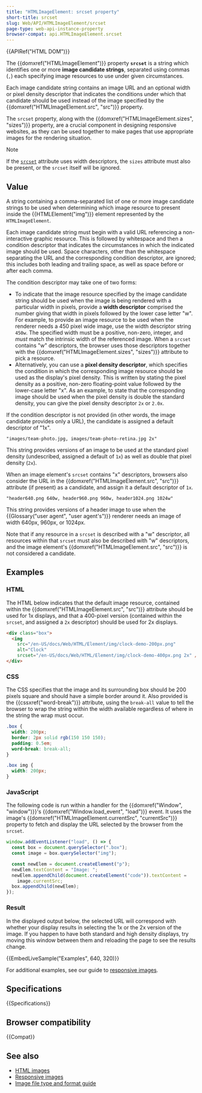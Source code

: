 ```yaml
---
title: "HTMLImageElement: srcset property"
short-title: srcset
slug: Web/API/HTMLImageElement/srcset
page-type: web-api-instance-property
browser-compat: api.HTMLImageElement.srcset
---
```


{{APIRef("HTML DOM")}}

The {{domxref("HTMLImageElement")}} property
**`srcset`** is a string which identifies one or more
**image candidate strings**, separated using commas (`,`) each
specifying image resources to use under given circumstances.

Each image
candidate string contains an image URL and an optional width or pixel density descriptor
that indicates the conditions under which that candidate should be used instead of the
image specified by the {{domxref("HTMLImageElement.src", "src")}} property.

The `srcset` property, along with the {{domxref("HTMLImageElement.sizes", "sizes")}}
property, are a crucial component in designing responsive websites, as they
can be used together to make pages that use appropriate images for the rendering
situation.

> [!NOTE]
> If the [`srcset`](/en-US/docs/Web/HTML/Element/img#srcset) attribute uses width descriptors, the `sizes` attribute must also be present, or the `srcset` itself will be ignored.

## Value

A string containing a comma-separated list of one or more image
candidate strings to be used when determining which image resource to present inside the
{{HTMLElement("img")}} element represented by the
`HTMLImageElement`.

Each image candidate string must begin with a valid URL referencing a non-interactive
graphic resource. This is followed by whitespace and then a condition descriptor that
indicates the circumstances in which the indicated image should be used. Space
characters, other than the whitespace separating the URL and the corresponding condition
descriptor, are ignored; this includes both leading and trailing space, as well as space
before or after each comma.

The condition descriptor may take one of two forms:

- To indicate that the image resource specified by the image candidate string should
  be used when the image is being rendered with a particular width in pixels, provide a
  **width descriptor** comprised the number giving that width in pixels
  followed by the lower case letter "w". For example, to provide an image resource to be
  used when the renderer needs a 450 pixel wide image, use the width descriptor string
  `450w`. The specified width must be a positive, non-zero, integer, and
  _must_ match the intrinsic width of the referenced image. When a `srcset` contains
  "w" descriptors, the browser uses those descriptors together with the
  {{domxref("HTMLImageElement.sizes", "sizes")}} attribute to pick a resource.
- Alternatively, you can use a **pixel density descriptor**, which
  specifies the condition in which the corresponding image resource should be used as
  the display's pixel density. This is written by stating the pixel density as a
  positive, non-zero floating-point value followed by the lower-case letter "x". As an
  example, to state that the corresponding image should be used when the pixel density
  is double the standard density, you can give the pixel density descriptor
  `2x` or `2.0x`.

If the condition descriptor is not provided (in other words, the image candidate
provides only a URL), the candidate is assigned a default descriptor of "1x".

```plain
"images/team-photo.jpg, images/team-photo-retina.jpg 2x"
```

This string provides versions of an image to be used at the standard pixel density
(undescribed, assigned a default of `1x`) as well as double that pixel density (`2x`).

When an image element's `srcset` contains "x" descriptors, browsers also consider
the URL in the {{domxref("HTMLImageElement.src", "src")}} attribute (if present) as a
candidate, and assign it a default descriptor of `1x`.

```plain
"header640.png 640w, header960.png 960w, header1024.png 1024w"
```

This string provides versions of a header image to use when the {{Glossary("user agent", "user agent's")}}
renderer needs an image of width 640px, 960px, or 1024px.

Note that if any resource in a `srcset` is described with a "w" descriptor, all
resources within that `srcset` must also be described with "w" descriptors, and
the image element's {{domxref("HTMLImageElement.src", "src")}} is not considered
a candidate.

## Examples

### HTML

The HTML below indicates that the default image resource, contained within the
{{domxref("HTMLImageElement.src", "src")}} attribute should be used for 1x
displays, and that a 400-pixel version (contained within the `srcset`, and assigned
a `2x` descriptor) should be used for 2x displays.

```html
<div class="box">
  <img
    src="/en-US/docs/Web/HTML/Element/img/clock-demo-200px.png"
    alt="Clock"
    srcset="/en-US/docs/Web/HTML/Element/img/clock-demo-400px.png 2x" />
</div>
```

### CSS

The CSS specifies that the image and its surrounding box should be 200 pixels square
and should have a simple border around it. Also provided is the
{{cssxref("word-break")}} attribute, using the `break-all` value to tell the
browser to wrap the string within the width available regardless of where in the string
the wrap must occur.

```css
.box {
  width: 200px;
  border: 2px solid rgb(150 150 150);
  padding: 0.5em;
  word-break: break-all;
}

.box img {
  width: 200px;
}
```

### JavaScript

The following code is run within a handler for the {{domxref("Window", "window")}}'s
{{domxref("Window.load_event", "load")}} event. It uses the image's
{{domxref("HTMLImageElement.currentSrc", "currentSrc")}} property to fetch and display
the URL selected by the browser from the `srcset`.

```js
window.addEventListener("load", () => {
  const box = document.querySelector(".box");
  const image = box.querySelector("img");

  const newElem = document.createElement("p");
  newElem.textContent = "Image: ";
  newElem.appendChild(document.createElement("code")).textContent =
    image.currentSrc;
  box.appendChild(newElem);
});
```

### Result

In the displayed output below, the selected URL will correspond with whether your
display results in selecting the 1x or the 2x version of the image. If you happen to
have both standard and high density displays, try moving this window between them and
reloading the page to see the results change.

{{EmbedLiveSample("Examples", 640, 320)}}

For additional examples, see our guide to [responsive images](/en-US/docs/Web/HTML/Responsive_images).

## Specifications

{{Specifications}}

## Browser compatibility

{{Compat}}

## See also

- [HTML images](/en-US/docs/Learn_web_development/Core/Structuring_content/HTML_images)
- [Responsive images](/en-US/docs/Web/HTML/Responsive_images)
- [Image file type and format guide](/en-US/docs/Web/Media/Formats/Image_types)
